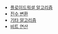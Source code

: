 - [플로이드워셜 알고리즘](./concept/chap9_concept.md)
- [진수 변환](./concept/진수변환.md)
- [기타 알고리즘](./concept/partB.md)
- [비트 연산](./concept/비트연산.md)